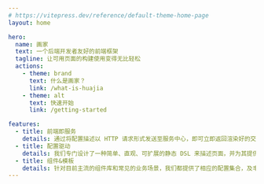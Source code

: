 ```yaml
---
# https://vitepress.dev/reference/default-theme-home-page
layout: home

hero:
  name: 画家
  text: 一个后端开发者友好的前端框架
  tagline: 让可用页面的构建使用变得无比轻松
  actions:
    - theme: brand
      text: 什么是画家？
      link: /what-is-huajia
    - theme: alt
      text: 快速开始
      link: /getting-started

features:
  - title: 前端即服务
    details: 通过将配置描述以 HTTP 请求形式发送至服务中心，即可立即返回渲染好的交互页面，无需任何其他操作准备。
  - title: 配置驱动
    details: 我们专门设计了一种简单、直观、可扩展的静态 DSL 来描述页面，并为其提供了智能，高效的书写体验。
  - title: 组件&模板
    details: 针对目前主流的组件库和常见的业务场景，我们都提供了相应的配置集合，及丰富的可用模板，并且支持用户自定义。
---
```



